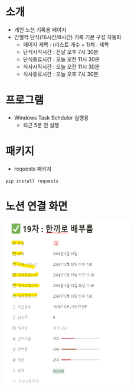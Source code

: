# 소개
- 개인 노션 기록용 페이지 
- 간헐적 단식(16시간/8시간) 기록 기본 구성 자동화
  - 페이지 제목 : (리스트 개수 + 1)차 : 제목
  - 단식시작시간 : 전날 오후 7시 30분
  - 단식종료시간 : 오늘 오전 11시 30분
  - 식사시작시간 : 오늘 오전 11시 30분
  - 식사종료시간 : 오늘 오후 7시 30분

# 프로그램 
- Windows Task Schduler 실행용
  - 퇴근 5분 전 실행
# 패키지
- requests 패키지

`pip install requests`

# 노션 연결 화면
<img src="/page.png" width="335" height="446" alt="사용 중인 노션 상세 페이지 화면" />
